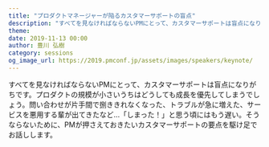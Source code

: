 ```yaml
---
title: "プロダクトマネージャーが陥るカスタマーサポートの盲点"
description: "すべてを見なければならないPMにとって、カスタマーサポートは盲点になりがちです。プロダクトの規模が小さいうちはどうしても成長を優先してしまうでしょう。問い合わせが片手間で捌ききれなくなった、トラブルが急に増えた、サービスを悪用する輩が出てきたなど...「しまった！」と思う頃にはもう遅い。そうならないために、PMが押さえておきたいカスタマーサポートの要点を駆け足でお話しします。"
theme: 
date: 2019-11-13 00:00
author: 豊川 弘樹
category: sessions
og_image_url: https://2019.pmconf.jp/assets/images/speakers/keynote/
---
```


すべてを見なければならないPMにとって、カスタマーサポートは盲点になりがちです。プロダクトの規模が小さいうちはどうしても成長を優先してしまうでしょう。問い合わせが片手間で捌ききれなくなった、トラブルが急に増えた、サービスを悪用する輩が出てきたなど...「しまった！」と思う頃にはもう遅い。そうならないために、PMが押さえておきたいカスタマーサポートの要点を駆け足でお話しします。